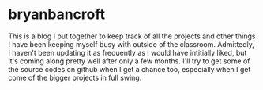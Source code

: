 # bryanbancroft
This is a blog I put together to keep track of all the projects and other things I have been keeping myself busy with outside of the classroom. Admittedly, I haven't been updating it as frequently as I would have intitially liked, but it's coming along pretty well after only a few months. I'll try to get some of the source codes on github when I get a chance too, especially when I get come of the bigger projects in full swing.

